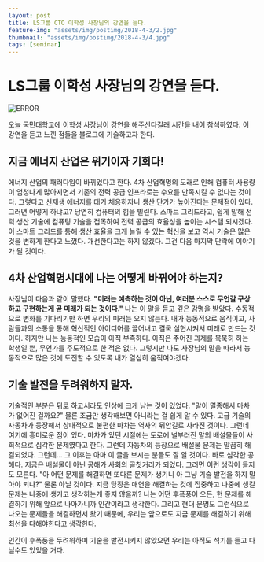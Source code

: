 ```yaml
---
layout: post
title: LS그룹 CTO 이학성 사장님의 강연을 듣다.
feature-img: "assets/img/postimg/2018-4-3/2.jpg"
thumbnail: "assets/img/postimg/2018-4-3/4.jpg"
tags: [seminar]
---
```

LS그룹 이학성 사장님의 강연을 듣다.
====================================

![ERROR](https://github.com/herdson/herdson.github.io/blob/master/assets/img/postimg/2018-4-3/3.jpg?raw=true)

오늘 국민대학교에 이학성 사장님이 강연을 해주신다길래 시간을 내어 참석하였다.
이 강연을 듣고 느낀 점들을 블로그에 기술하고자 한다.

지금 에너지 산업은 위기이자 기회다!
--------------------------------

에너지 산업의 패러다임이 바뀌었다고 한다.
4차 산업혁명의 도래로 인해 컴퓨터 사용량이 엄청나게 많아지면서 기존의 전력 공급 인프라로는 수요를 만족시킬 수 없다는 것이다. 그렇다고 신재생 에너지를 대거 채용하자니 생산 단가가 높아진다는 문제점이 있다.
그러면 어떻게 하냐고? 당연히 컴퓨터의 힘을 빌린다. 스마트 그리드라고, 쉽게 말해 전력 생산 기술에 컴퓨팅 기술을 접목하여 전력 공급의 효율성을 높이는 시스템 되시겠다. 이 스마트 그리드를 통해 생산 효율을 크게 늘릴 수 있는 혁신을 보고 역시 기술은 많은 것을 변하게 한다고 느꼈다. 개선한다고는 하지 않겠다. 그건 다음 마지막 단락에 이야기가 될 것이다.

4차 산업혁명시대에 나는 어떻게 바뀌어야 하는지?
--------------------------------------------

사장님이 다음과 같이 말했다.
**"미래는 예측하는 것이 아닌, 여러분 스스로 무언갈 구상하고 구현하는게 곧 미래가 되는 것이다."**
나는 이 말을 듣고 깊은 감명을 받았다. 수동적으로 변화를 기다리기만 하면 우리의 미래는 오지 않는다. 내가 능동적으로 움직이고, 사람들과의 소통을 통해 혁신적인 아이디어를 끌어내고 결국 실현시켜서 미래로 만드는 것이다.
하지만 나는 능동적인 모습이 아직 부족하다. 아직은 주어진 과제를 묵묵히 하는 학생일 뿐, 무언가를 주도적으로 한 적은 없다. 그렇지만 나도 사장님의 말을 따라서 능동적으로 많은 것에 도전할 수 있도록 내가 열심히 움직여야겠다.


기술 발전을 두려워하지 말자.
--------------------------

기술적인 부분은 뒤로 하고서라도 인상에 크게 남는 것이 있었다. "말이 멸종해서 마차가 없어진 걸까요?" 물론 조금만 생각해보면 아니라는 걸 쉽게 알 수 있다. 고급 기술의 자동차가 등장해서 상대적으로 불편한 마차는 역사의 뒤안길로 사라진 것이다. 그런데 여기에 흥미로운 점이 있다. 마차가 있던 시절에는 도로에 널부러진 말의 배설물들이 사회적으로 심각한 문제였다고 한다. 그런데 자동차의 등장으로 배설물 문제는 말끔히 해결되었다.
그런데... 그 이후는 아마 이 글을 보시는 분들도 잘 알 것이다. 바로 심각한 공해다. 지금은 배설물이 아닌 공해가 사회의 골칫거리가 되었다. 그러면 이런 생각이 들지도 모른다.
"아 어떤 문제를 해결하면 또다른 문제가 생기니 아 그냥 기술 발전을 하지 말아야 되나?" 물론 아닐 것이다.
지금 당장은 매연을 해결하는 것에 집중하고 나중에 생길 문제는 나중에 생기고 생각하는게 좋지 않을까?
나는 어떤 후폭풍이 오든, 현 문제를 해결하기 위해 앞으로 나아가니까 인간이라고 생각한다. 그리고 현대 문명도 그런식으로 나오는 문제들을 해결하면서 왔기 때문에, 우리는 앞으로도 지금 문제를 해결하기 위해 최선을 다해야한다고 생각한다.

인간이 후폭풍을 두려워하며 기술을 발전시키지 않았으면 우리는 아직도 석기를 들고 다닐수도 있었을 거다.
